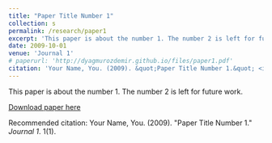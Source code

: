 ```yaml
---
title: "Paper Title Number 1"
collection: s
permalink: /research/paper1
excerpt: 'This paper is about the number 1. The number 2 is left for future work.'
date: 2009-10-01
venue: 'Journal 1'
# paperurl: 'http://dyagmurozdemir.github.io/files/paper1.pdf'
citation: 'Your Name, You. (2009). &quot;Paper Title Number 1.&quot; <i>Journal 1</i>. 1(1).'
---
```

This paper is about the number 1. The number 2 is left for future work.

[Download paper here](http://academicpages.github.io/files/paper1.pdf)

Recommended citation: Your Name, You. (2009). "Paper Title Number 1." <i>Journal 1</i>. 1(1).
